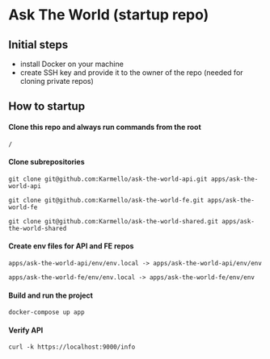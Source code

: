 # Ask The World (startup repo)

## Initial steps

- install Docker on your machine
- create SSH key and provide it to the owner of the repo (needed for cloning private repos)

## How to startup

#### Clone this repo and always run commands from the root

```
/
```

#### Clone subrepositories

```
git clone git@github.com:Karmello/ask-the-world-api.git apps/ask-the-world-api
```

```
git clone git@github.com:Karmello/ask-the-world-fe.git apps/ask-the-world-fe
```

```
git clone git@github.com:Karmello/ask-the-world-shared.git apps/ask-the-world-shared
```

#### Create env files for API and FE repos

```
apps/ask-the-world-api/env/env.local -> apps/ask-the-world-api/env/env
```

```
apps/ask-the-world-fe/env/env.local -> apps/ask-the-world-fe/env/env
```

#### Build and run the project

```
docker-compose up app
```

#### Verify API

```
curl -k https://localhost:9000/info
```

